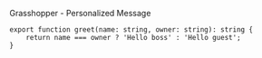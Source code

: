 Grasshopper - Personalized Message

    export function greet(name: string, owner: string): string {
        return name === owner ? 'Hello boss' : 'Hello guest';
    }
